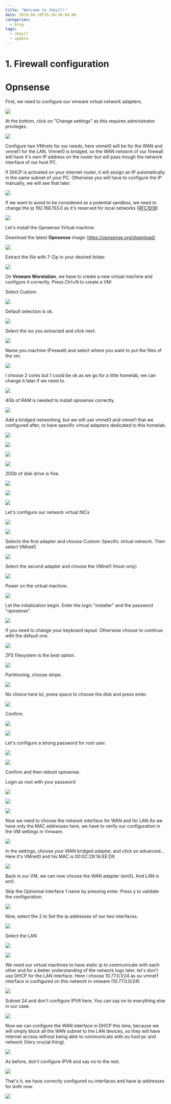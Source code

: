 ```yaml
---
title: "Welcome to Jekyll!"
date: 2019-04-18T15:34:30-04:00
categories:
  - blog
tags:
  - Jekyll
  - update
---
```

# 1. Firewall configuration

# Opnsense 

First, we need to configure our vmware virtual network adapters.

![](assets/K6DmcQ6E1skxwMTRU2VpPgWjcavKEkYpCYET6f-gob0=.png)

At the bottom, click on "Change settings" as this requires administrator privileges.

![](assets/BaVx9JHZN-_o5bU4kXcAhwLOWnX76WnPY6gjQLQmM0E=.png)

Configure two VMnets for our needs, here vmnet0 will be for the WAN and vmnet1 for the LAN.
Vmnet0 is bridged, so the WAN network of our firewall will have it's own IP address on the router but will pass trough the network interface of our host PC.


If DHCP is activated on your internet router, it will assign an IP automatically in the same subnet of your PC. Otherwise you will have to configure the IP manually, we will see that later.

![](assets/3I1vSYd_MEvCho72_gYsqYyr072qzzi2drsX31EhB78=.png)

If we want to avoid to be considered as a potential sandbox, we need to change the ip 192.168.153.0 as it's reserved for local networks ([RFC1918](https://datatracker.ietf.org/doc/html/rfc1918))

![](assets/DSPjX-F6nmS9GqRuEdtGXX9UzLzJE6_og0nSyoY4N5A=.png)

Let's install the Opnsense Virtual machine.

Download the latest **Opnsense** image:
https://opnsense.org/download/

![](assets/QKnnw9wQ4sTAyCtgG6XwIk8KN7L_OPwBxWFYf2E2gRs=.png)

Extract the file with 7-Zip in your desired folder.

![](assets/GH14ihIrGVlcR7Iw_XAemt81E1UlciiyM9cftdR-MsU=.png)

On **Vmware Worstation**, we have to create a new virtual machine and configure it correctly.
Press Ctrl+N to create a VM:

Select Custom.

![](assets/cYMvHTswTsLmbZN55k-OQE0kZY9ya3NWjiUge7IirQU=.png)

Default selection is ok.

![](assets/AK5DlN-lrGhj-dPuiWbk39QWzXUW3b38YggEvV60Sl8=.png)

Select the iso you extracted and click next.

![](assets/kCJLdSqyfVVkNN0_6CXxHqQa1riRWjW347_xL10bmmE=.png)

Name you machine (Firewall) and select where you want to put the files of the vm.

![](assets/mglh8j_RyhlOksA4smI0i7KoOy8-MJwuUGnaJsKK5XY=.png)

I choose 2 cores but 1 could be ok as we go for a little homelab, we can change it later if we need to.

![](assets/dEWI2AQZzIsR288loewm-jn6lRWKSyiDDBbWKHD6JLg=.png)

4Gb of RAM is needed to install opnsense correctly.

![](assets/Pkly5IiZFoWd9vOpIDbX4zOFtpBEKWetiSNZKC9x24M=.png)

Add a bridged networking, but we will use vmnet0 and vmnet1 that we configured after, to have specific virtual adapters dedicated to this homelab.

![](assets/POclHgqnRfItJ-p6osGekkHuFuMu6HsWwF7C_xeJH9U=.png)

![](assets/kXunK2OslyjKhzIXRnd7R7ecMl7huPkcAbWgXFGkSpU=.png)

![](assets/Vfpx3AbfsDk-9WUBs-GG-jS2foHrXxGXWf9lygyauh4=.png)

![](assets/ItsFGMKHC5h3luEVhx_XrvDBi4qTcZzXOU-QI6CipS0=.png)

20Gb of disk drive is fine.

![](assets/QVEsCaOOPi0xCEJ0NiaBk_0Ff_-PP70lB1qpHNVIg80=.png)

![](assets/C3z8g29aWqq7_B0fW1jUAW6OvTZtR7hm8ypcxE4DpDM=.png)

![](assets/lFua9APVk286kj2S_MElbC9qj6vds-sKAD3l68gY2y8=.png)

Let's configure our network virtual NICs

![](assets/Crd-dIitHypkEhXY_3PZZNpomOZlihbODKv1Tr_PSV8=.png)

![](assets/gC7hZ1-hYy0uqspIFX3c_kyHUWy3RovSQg89Ee-Pngc=.png)

Selecto the first adapter and choose Custom: Specific virtual network.
Then select VMnet0

![](assets/lLtkgBvyNG326dkr3OuGvs-L3-Ztbr8hmpri_fMFps4=.png)

Select the second adapter and choose the VMnet1 (Host-only)

![](assets/vDTPgyqmy3HIh4Zl0Q-B0a9UM3yVntW-iEV8SHPuU_0=.png)

Power on the virtual machine.

![](assets/cCnGKazJ2YRPj4lTBIy5j4NBioRgGhBExopJLW-c_QQ=.png)

Let the initialization begin.
Enter the login "installer" and the password "opnsense".

![](assets/FAhksv_otTGTlT3Ux8JwcsBh1eYvgMeS9uya67nnwaY=.png)

If you need to change your keyboard layout. Otherwise choose to continue with the default one.

![](assets/_m0l-oAwIonqlEsIMrzJ_zsPTD8Cj4LPONQQaMnjTXM=.png)

ZFS filesystem is the best option.

![](assets/y_7sIERxHIhh3oMNXcrtQGjIw6QV-8Fue7_N4ARiMB8=.png)

Partitioning, choose stripe.

![](assets/Tl50LfVS0j7XLxZ7L8pDeQxD5qAi1qNGOzHdSGdxAcg=.png)

No choice here lol, press space to choose the disk and press enter.

![](assets/NVVzkmbfstZHGs7ZCfnblxLr8Hi2sf92nc_Jk23F5Vc=.png)

Confirm.

![](assets/daBZnMNDcOJYndRDdhsR8-GIUHL95PMGjU1YraQknDk=.png)

![](assets/tyPbTt6F7mq0JgIDYKvPY93V1dE5TA6CJMoIQ-Zc5HU=.png)

Let's configure a strong password for root user.

![](assets/OaKCkr1e_wi3Ma2lyj4pHfbgfx_OV0cmtfb_1_pxGH8=.png)

![](assets/vzdLwuEiz5wA_wqRJ5k9j3TJ3Mb4UNceYe-eKQWhrJI=.png)

Confirm and then reboot opnsense.


Login as root with your password

![](assets/XIkgKglE9SP5YC7YeHK0_88CVYq2YBD32x14C4p8eU4=.png)

![](assets/shFJhxTdIuP0-53AzrN40i60vRXAqSoJNQe5oGfa5F0=.png)

![](assets/EQFDXR7lQx1VNlTmkGLxfeK-VY1lHuWaGNX_NuLKF-4=.png)

Now we need to choose the network interface for WAN and for LAN
As we have only the MAC addresses here, we have to verify our configuration in the VM settings in Vmware.

![](assets/kpyOYpncRpefn2uUFdTcyxeaVj5G1kCJqjQT_EzTfHE=.png)

In the settings, choose your WAN bridged adapter, and click on advanced...
Here it's VMnet0 and his MAC is 00:0C:29:1A:EE:D9

![](assets/tDqYK4Wm2pVV2iT5eVFERa4xZrvQSYsDqZJsM-fUYrk=.png)

Back in our VM, we can now choose the WAN adapter (em0).
And LAN is em1.

Skip the Optionnal interface 1 name by pressing enter.
Press y to validate the configuration.

![](assets/sh4YZeyJfZanMUCbwbuyKV9w2PEEwQP9-03B5Nvug1A=.png)

Now, select the 2 to Set the ip addresses of our two interfaces.

![](assets/rAPuZ9lnchq9BLJbNZlcYmZ6jxH_FYGFFmbv0E3U6E8=.png)

Select the LAN

![](assets/6j3amaH5EQXK3Dwz49QMFDUQasOhkC-SUM1amGSgvKY=.png)



![](assets/8qbzFpAOJ6JP831olOYY_dIs4eLL1zKKo4dozh_EbeY=.png)

We need our virtual machines to have static ip to communicate with each other and for a better understanding of the network logs later.
let's don't use DHCP for the LAN interface.
Here i choose 10.77.0.1/24 as ou vmnet1 interface is configured on this network in vmware (10.77.0.0/24)

![](assets/INnbiDyDHRATJHuANWXbO1IELsL5r2HVWeGsA6GE08I=.png)

Subnet 24 and don't configure IPV6 here.
You can say no to everything else in our case.

![](assets/K4Bx6CghBMr4Xurn_kH8DOmkduCMSH5bv917oJlHnqI=.png)

Now we can configure the WAN interface in DHCP this time, because we will simply block all the WAN subnet to the LAN devices, so they will have internet access without being able to communicate with ou host pc and network (Very crucial thing).

![](assets/oJd6q3C9ABwjHKK6l4ThxQLzYjUL8D2e6s_HN5buhfo=.png)

As before, don't configure IPV6 and say no to the rest.

![](assets/LRBBCLvTdECDKbKVe4-bOycOczLOgl-TjQyt2bhNIc4=.png)



That's it, we have correctly configured ou interfaces and have ip addresses for both now.

![](assets/UfzhhkFtr188q0wGEh1yujnMPXMwCsYsGTe4_YVhyFY=.png)

